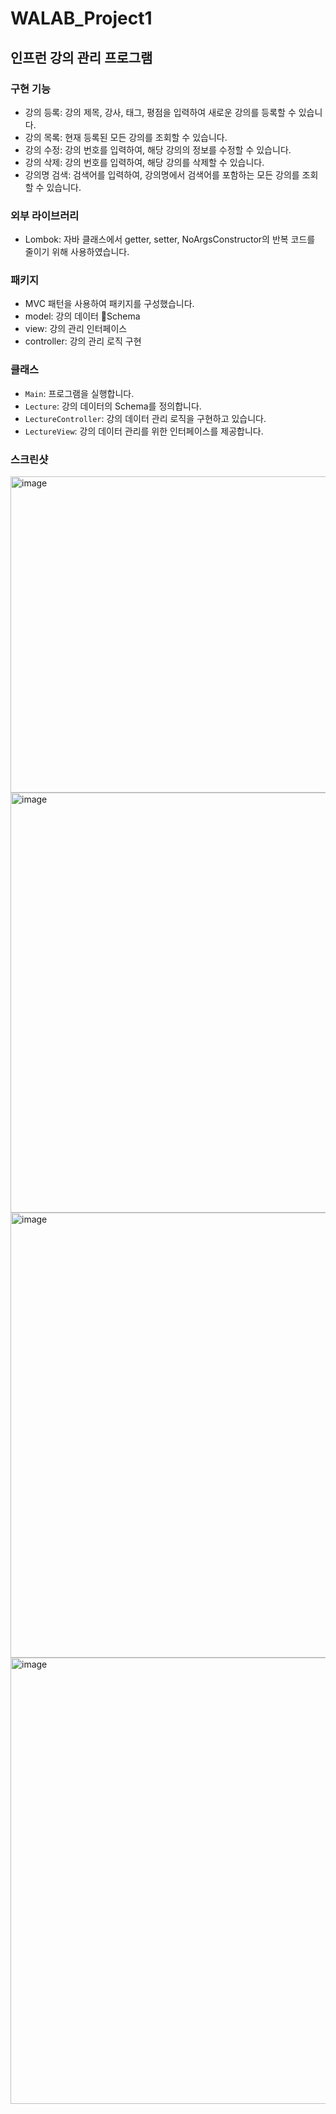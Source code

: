 # WALAB_Project1

## 인프런 강의 관리 프로그램

### 구현 기능
- 강의 등록: 강의 제목, 강사, 태그, 평점을 입력하여 새로운 강의를 등록할 수 있습니다.
- 강의 목록: 현재 등록된 모든 강의를 조회할 수 있습니다.
- 강의 수정: 강의 번호를 입력하여, 해당 강의의 정보를 수정할 수 있습니다.
- 강의 삭제: 강의 번호를 입력하여, 해당 강의를 삭제할 수 있습니다.
- 강의명 검색: 검색어를 입력하여, 강의명에서 검색어를 포함하는 모든 강의를 조회할 수 있습니다.

### 외부 라이브러리
- Lombok: 자바 클래스에서 getter, setter, NoArgsConstructor의 반복 코드를 줄이기 위해 사용하였습니다.

### 패키지
- MVC 패턴을 사용하여 패키지를 구성했습니다.
- model: 강의 데이터 Schema
- view: 강의 관리 인터페이스
- controller: 강의 관리 로직 구현

### 클래스
- `Main`: 프로그램을 실행합니다.
- `Lecture`: 강의 데이터의 Schema를 정의합니다.
- `LectureController`: 강의 데이터 관리 로직을 구현하고 있습니다.
- `LectureView`: 강의 데이터 관리를 위한 인터페이스를 제공합니다.

### 스크린샷
<img width="506" alt="image" src="https://github.com/eunoia-jason/WALAB_Project1/assets/62330979/831817a9-8c6e-45a4-9977-2aee1afa939f">
<img width="672" alt="image" src="https://github.com/eunoia-jason/WALAB_Project1/assets/62330979/e4603f1b-9fd4-4500-8b79-68cacf7534ec">
<img width="712" alt="image" src="https://github.com/eunoia-jason/WALAB_Project1/assets/62330979/0d1e3015-f995-4e07-b1e1-fb194a4f5d7d">
<img width="714" alt="image" src="https://github.com/eunoia-jason/WALAB_Project1/assets/62330979/8993a7bb-1b3a-4fa3-9334-9188eeae7675">

